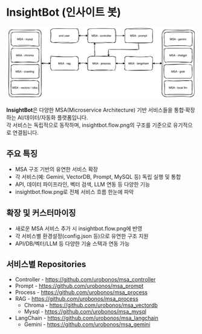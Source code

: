 # InsightBot (인사이트 봇)

<div align="center">
	<img src="insightbot.flow.png" alt="InsightBot Flow" width="600"/>
</div>

**InsightBot**은 다양한 MSA(Microservice Architecture) 기반 서비스들을 통합·확장하는 AI/데이터/자동화 플랫폼입니다.  
각 서비스는 독립적으로 동작하며, insightbot.flow.png의 구조를 기준으로 유기적으로 연결됩니다.

## 주요 특징
- MSA 구조 기반의 유연한 서비스 확장
- 각 서비스(예: Gemini, VectorDB, Prompt, MySQL 등) 독립 실행 및 통합
- API, 데이터 파이프라인, 벡터 검색, LLM 연동 등 다양한 기능
- insightbot.flow.png로 전체 서비스 흐름 한눈에 파악

## 확장 및 커스터마이징
- 새로운 MSA 서비스 추가 시 insightbot.flow.png에 반영
- 각 서비스별 환경설정(config.json 등)으로 유연한 구조 지원
- API/DB/벡터/LLM 등 다양한 기술 스택과 연동 가능

## 서비스별 Repositories
- Controller - https://github.com/urobonos/msa_controller
- Prompt - https://github.com/urobonos/msa_prompt
- Process - https://github.com/urobonos/msa_process
- RAG - https://github.com/urobonos/msa_process
    - Chroma - https://github.com/urobonos/msa_vectordb
    - Mysql - https://github.com/urobonos/msa_mysql
- LangChain - https://github.com/urobonos/msa_langchain
    - Gemini - https://github.com/urobonos/msa_gemini
